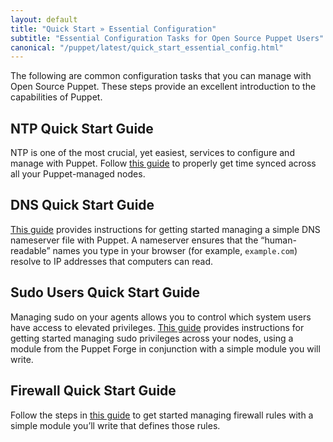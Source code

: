 ```yaml
---
layout: default
title: "Quick Start » Essential Configuration"
subtitle: "Essential Configuration Tasks for Open Source Puppet Users"
canonical: "/puppet/latest/quick_start_essential_config.html"
---
```


The following are common configuration tasks that you can manage with Open Source Puppet. These steps provide an excellent introduction to the capabilities of Puppet.

## NTP Quick Start Guide
NTP is one of the most crucial, yet easiest, services to configure and manage with Puppet. Follow [this guide](./quick_start_ntp.html) to properly get time synced across all your Puppet-managed nodes.

## DNS Quick Start Guide
[This guide](./quick_start_dns.html) provides instructions for getting started managing a simple DNS nameserver file with Puppet. A nameserver ensures that the “human-readable” names you type in your browser (for example, `example.com`) resolve to IP addresses that computers can read.

## Sudo Users Quick Start Guide
Managing sudo on your agents allows you to control which system users have access to elevated privileges. [This guide](./quick_start_sudo.html) provides instructions for getting started managing sudo privileges across your nodes, using a module from the Puppet Forge in conjunction with a simple module you will write.

## Firewall Quick Start Guide
Follow the steps in [this guide](./quick_start_firewall.html) to get started managing firewall rules with a simple module you’ll write that defines those rules.
